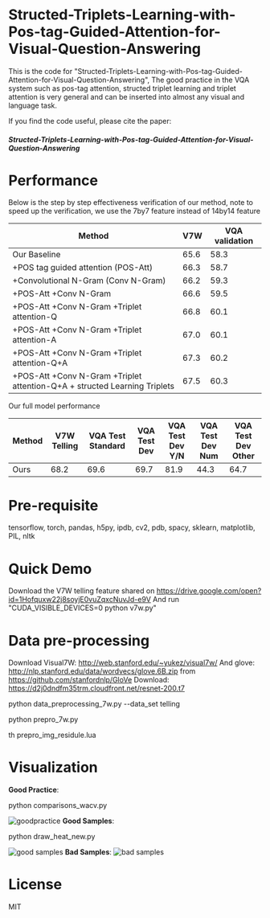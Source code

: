 # Structed-Triplets-Learning-with-Pos-tag-Guided-Attention-for-Visual-Question-Answering
This is the code for "Structed-Triplets-Learning-with-Pos-tag-Guided-Attention-for-Visual-Question-Answering", The good practice in the VQA system such as pos-tag attention, structed triplet learning and triplet attention is very general and can be inserted into almost any visual and language task.

If you find the code useful, please cite the paper: 
##### Structed-Triplets-Learning-with-Pos-tag-Guided-Attention-for-Visual-Question-Answering


# Performance

Below is the step by step effectiveness verification of our method, note to speed up the verification, we use the 7by7 feature instead of 14by14 feature

| Method | V7W | VQA validation |
| ------ | ------ | ------ |
| Our Baseline | 65.6 | 58.3 |
| +POS tag guided attention (POS-Att) | 66.3 | 58.7 |
| +Convolutional N-Gram (Conv N-Gram) |  66.2 | 59.3 |
| +POS-Att +Conv N-Gram | 66.6 | 59.5 |
| +POS-Att +Conv N-Gram +Triplet attention-Q | 66.8 | 60.1 |
| +POS-Att +Conv N-Gram +Triplet attention-A | 67.0 | 60.1 |
| +POS-Att +Conv N-Gram +Triplet attention-Q+A | 67.3 | 60.2 |
| +POS-Att +Conv N-Gram +Triplet attention-Q+A + structed Learning Triplets | 67.5 | 60.3 |

Our full model performance

| Method | V7W Telling | VQA Test Standard | VQA Test Dev | VQA Test Dev Y/N | VQA Test Dev Num | VQA Test Dev Other |
| ------ | ------ | ------ | ------ | ------ | ------ | ------ |
| Ours | 68.2 | 69.6 | 69.7 | 81.9 | 44.3 | 64.7 |


# Pre-requisite

tensorflow, torch, pandas, h5py, ipdb, cv2, pdb, spacy, sklearn, matplotlib, PIL, nltk

# Quick Demo
Download the V7W telling feature shared on https://drive.google.com/open?id=1Hofquxw22j8soyjE0vuZqxcNuvJd-e9V
And run "CUDA_VISIBLE_DEVICES=0 python v7w.py"

# Data pre-processing

Download Visual7W: http://web.stanford.edu/~yukez/visual7w/
And glove: http://nlp.stanford.edu/data/wordvecs/glove.6B.zip  from https://github.com/stanfordnlp/GloVe
Download: https://d2j0dndfm35trm.cloudfront.net/resnet-200.t7

python data_preprocessing_7w.py --data_set telling

python prepro_7w.py

th prepro_img_residule.lua

# Visualization
**Good Practice**: 

python comparisons_wacv.py

![goodpractice](https://github.com/wangzheallen/Structed-Triplets-Learning-with-Pos-tag-Guided-Attention-for-Visual-Question-Answering/blob/master/goodpractice.png )
**Good Samples**: 

python draw_heat_new.py

![good samples](https://github.com/wangzheallen/Structed-Triplets-Learning-with-Pos-tag-Guided-Attention-for-Visual-Question-Answering/blob/master/goodsample.png )
**Bad Samples**: 
![bad samples](https://github.com/wangzheallen/Structed-Triplets-Learning-with-Pos-tag-Guided-Attention-for-Visual-Question-Answering/blob/master/badsample.png )


# License

MIT 



